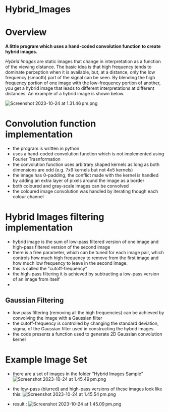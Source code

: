 # Hybrid_Images

# Overview
**A little program which uses a hand-coded convolution function to create hybrid images.**

*Hybrid Images* are static images that change in interpretation as a function of the viewing distance. The basic idea is that high frequency tends to dominate perception when it is available, but, at a distance, only the low frequency (smooth) part of the signal can be seen. By blending the high frequency portion of one image with the low-frequency portion of another, you get a hybrid image that leads to different interpretations at different distances. An example of a hybrid image is shown below.

![Screenshot 2023-10-24 at 1.31.46 pm.png](Hybrid%20Images%20Samples%2FScreenshot%202023-10-24%20at%201.31.46%E2%80%AFpm.png)

# Convolution function implementation
- the program is written in python
- uses a hand-coded convolution function which is not implemented using Fourier Trasnformation
- the convolution function uses arbitrary shaped kernels as long as both dimensions are odd (e.g. 7x9 kernels but not 4x5 kernels)
- the image has 0-padding, the conflict made with the kernel is handled by adding an extra layer of pixels around the image as a border
- both coloured and gray-scale images can be convolved
- the coloured image convolution was handled by iterating though each colour channel

# Hybrid Images filtering implementation
- hybrid image is the sum of low-pass filtered version of one image and high-pass filtered version of the second image
- there is a free parameter, which can be tuned for each image pair, which controls how much high frequency to remove from the first image and how much low frequency to leave in the second image. 
- this is called the "cutoff-frequency"
- the high-pass filtering it is achieved by subtracting a low-pass version of an image from itself
- 

## Gaussian Filtering
- low pass filtering (removing all the high frequencies) can be achieved by convolving the image with a Gaussian filter
- the cutoff-frequency is controlled by changing the standard deviation, sigma, of the Gaussian filter used in constructing the hybrid images.
- the code presents a function used to generate 2D Gaussian convolution kernel



# Example Image Set 

- there are a set of images in the folder "Hybrid Images Sample"
![Screenshot 2023-10-24 at 1.45.49 pm.png](Hybrid%20Images%20Samples%2FScreenshot%202023-10-24%20at%201.45.49%E2%80%AFpm.png)

- the low-pass (blurred) and high-pass versions of these images look like this:
![Screenshot 2023-10-24 at 1.45.54 pm.png](Hybrid%20Images%20Samples%2FScreenshot%202023-10-24%20at%201.45.54%E2%80%AFpm.png)

- result :
![Screenshot 2023-10-24 at 1.45.09 pm.png](Hybrid%20Images%20Samples%2FScreenshot%202023-10-24%20at%201.45.09%E2%80%AFpm.png)